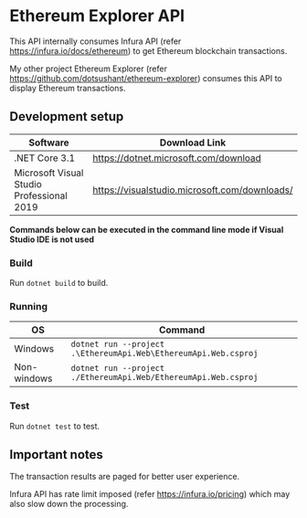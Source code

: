 # Ethereum Explorer API

This API internally consumes Infura API (refer https://infura.io/docs/ethereum) to get Ethereum blockchain transactions.

My other project Ethereum Explorer (refer https://github.com/dotsushant/ethereum-explorer) consumes this API to display Ethereum transactions.

## Development setup

|Software|Download Link|
|---|---|
|.NET Core 3.1|https://dotnet.microsoft.com/download|
|Microsoft Visual Studio Professional 2019|https://visualstudio.microsoft.com/downloads/|


**Commands below can be executed in the command line mode if Visual Studio IDE is not used**

### Build

Run `dotnet build` to build.

### Running

|OS|Command|
|---|---|
|Windows|`dotnet run --project .\EthereumApi.Web\EthereumApi.Web.csproj`|
|Non-windows|`dotnet run --project ./EthereumApi.Web/EthereumApi.Web.csproj`|

### Test

Run `dotnet test` to test.

## Important notes

The transaction results are paged for better user experience.

Infura API has rate limit imposed (refer https://infura.io/pricing) which may also slow down the processing.
